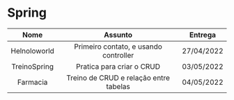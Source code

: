 # Spring

Nome |Assunto|Entrega
:--:|:--:|:--:
Helnoloworld|Primeiro contato, e usando controller|27/04/2022
TreinoSpring| Pratica para criar o CRUD| 03/05/2022
Farmacia | Treino de CRUD e relação entre tabelas | 04/05/2022
